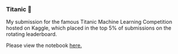 ### Titanic 🚢

My submission for the famous Titanic Machine Learning Competition hosted on Kaggle, which placed in the top 5% of submissions on the rotating leaderboard.

Please view the notebook [here.](https://www.kaggle.com/jeddbishop/data-exploration-machine-learning-titanic)
